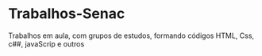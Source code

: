 # Trabalhos-Senac
Trabalhos em aula, com grupos de estudos, formando códigos HTML, Css, c##, javaScrip e outros
